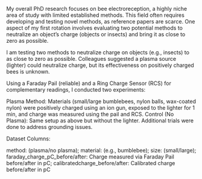 My overall PhD research focuses on bee electroreception, a highly niche area of study with limited established methods. This field often requires developing and testing novel methods, as reference papers are scarce. One aspect of my first rotation involves evaluating two potential methods to neutralize an object’s charge (objects or insects) and bring it as close to zero as possible. 

I am testing two methods to neutralize charge on objects (e.g., insects) to as close to zero as possible. Colleagues suggested a plasma source (lighter) could neutralize charge, but its effectiveness on positively charged bees is unknown.

Using a Faraday Pail (reliable) and a Ring Charge Sensor (RCS) for complementary readings, I conducted two experiments:

Plasma Method: Materials (small/large bumblebees, nylon balls, wax-coated nylon) were positively charged using an ion gun, exposed to the lighter for 1 min, and charge was measured using the pail and RCS.
Control (No Plasma): Same setup as above but without the lighter. Additional trials were done to address grounding issues.

Dataset Columns:

method: (plasma/no plasma);
material: (e.g., bumblebee);
size: (small/large);
faraday_charge_pC_before/after: Charge measured via Faraday Pail before/after in pC;
calibratedcharge_before/after: Calibrated charge before/after in pC
